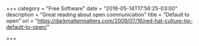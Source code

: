 +++
category = "Free Software"
date = "2016-05-14T17:56:25-03:00"
description = "Great reading about open communication"
title = "Default to open"
uri = "https://darkmattermatters.com/2009/07/16/red-hat-culture-tip-default-to-open/"

+++

